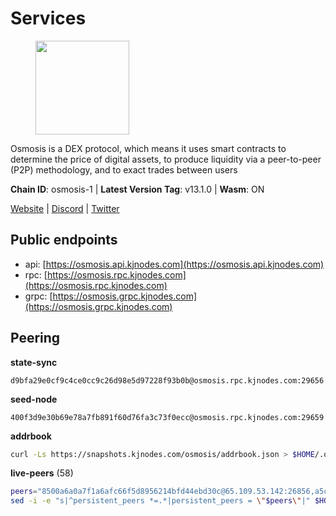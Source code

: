 # Services

<figure><img src="https://raw.githubusercontent.com/kj89/testnet_manuals/main/pingpub/logos/osmosis.png" width="150" alt=""><figcaption></figcaption></figure>

Osmosis is a DEX protocol, which means it uses smart contracts  to determine the price of digital assets, to produce liquidity  via a peer-to-peer (P2P) methodology, and to exact trades between users

**Chain ID**: osmosis-1 | **Latest Version Tag**: v13.1.0 | **Wasm**: ON

[Website](https://osmosis.zone) | [Discord](https://discord.gg/osmosis) | [Twitter](https://twitter.com/osmosiszone)


## Public endpoints

* api: [https://osmosis.api.kjnodes.com](https://osmosis.api.kjnodes.com)
* rpc: [https://osmosis.rpc.kjnodes.com](https://osmosis.rpc.kjnodes.com)
* grpc: [https://osmosis.grpc.kjnodes.com](https://osmosis.grpc.kjnodes.com)

## Peering

**state-sync**

```text
d9bfa29e0cf9c4ce0cc9c26d98e5d97228f93b0b@osmosis.rpc.kjnodes.com:29656
```

**seed-node**

```text
400f3d9e30b69e78a7fb891f60d76fa3c73f0ecc@osmosis.rpc.kjnodes.com:29659
```

**addrbook**
```bash
curl -Ls https://snapshots.kjnodes.com/osmosis/addrbook.json > $HOME/.osmosisd/config/addrbook.json
```

**live-peers** (58)
```bash
peers="8500a6a0a7f1a6afc66f5d8956214bfd44ebd30c@65.109.53.142:26856,a5ce326c6a5b78ef57d5121825e041a3cba94146@142.132.202.98:26656,9dadae9bb9575d70a2a7ca68b779a34b2ffc59ef@116.202.216.111:26656,f9a920a61ee994b12b77178dd5f1fc1ed39b7cd2@142.132.255.49:26656,a2024229e2eed1650ba3a3ea9db67fa318dc232e@142.132.199.3:26656,bbb1fa66983c8989d46fefbd96da1084da9b102b@142.132.199.94:26656,406f64a8d601e34d7311fd61ec87b0c7028bd230@138.201.23.39:46656,01ce9f04c0293a3c4fb28006c526284eccfc59a7@144.76.117.155:26656,9b1bfb99d9eb04af32510ed8e3eb83c59448662f@95.214.52.220:26656,31d2c86f7957e2db91297e54c3b0456ea06c2250@173.67.177.115:26656,e153cc49052d67280dfdd6d660f3d98622905850@209.133.193.74:26656,fc590afe489a1b9ca8ff3f2fb396dbc20b1997a4@204.16.244.254:26656,d9bfa29e0cf9c4ce0cc9c26d98e5d97228f93b0b@65.109.88.38:29656,0660d18b65340a55514f240dd517282ca286f169@176.9.28.62:26656,47e4075978458bfc382630b2a46aabbbbf7977b2@143.198.234.114:26656,74e8ba742d8312c250f3237c8c8f3f951c01f9df@95.216.4.104:2003,724cef11bbe866269b3d67f7dd5ea539cc4096bf@198.244.164.186:26656,f67dde244467670d0cbd93a71ec1d6fd9c99c528@93.115.29.37:26656,42f42a4b3527b927d5002d45abd37f66ecdd4861@51.178.74.75:16656,1528ce3b88d859f2f8c4160d9b155ecea5177a2e@142.132.146.105:26656,be930386104083882c7e491d60584e15c101c1da@178.128.156.131:26656,bfb67b2ae345955d6bc0991450120669c683386e@149.56.25.66:26656,30e9432879d5b0976b88e52120dc12338e40fc33@65.108.108.176:26656,407267ac44b20a0a4258d0bbca1c9f657bf88d08@74.118.143.19:26656,b8450ac06ab8ccac21b21bbbba8ea3751a479291@3.91.196.177:26656,6945be12a7d357a39b9cfbb0018249b234fc4a15@54.241.143.196:26656,f4b811759e55f665180545ad5e1b42573f660861@135.181.181.251:26656,42745690b41f6a7515c4a87d88efda2e82b55b76@78.46.94.183:26656,20913e92e8b9ea2d80ad34edd9b52e97886cf616@54.37.30.181:26656,e0fbdbdce6ec8797412751edd00fbaf114c42fad@34.220.226.204:26656,0419c998d6aac0afdb05808ad9a935670248e209@65.108.204.56:26656,43785e5ffd8783393ea8094f77efcee5bdbcdce3@78.141.244.18:26656,a6283307952423c1751431c220d11ed36b61ed84@143.110.237.113:26656,94e69330d6f4cfe221cdd2ce49ee141e53e5f200@23.106.120.6:26656,797094953d830f8727f3b5175f2b205df16d5867@45.77.212.231:26656,d87b23a8f9134744f2370b069531fcf62e7721c9@65.109.30.119:26656,4e38d3caa1554d7f46a2654fa9997554c13f61f2@95.216.96.61:26656,dc230c6475bdbf3ab64058a37a8de2261b6396eb@74.96.207.58:26822,c5358545d951ae666c695903036c1e93578951eb@135.181.176.113:26656,569aac51b04607a18696c63035586816dec85511@157.90.213.235:26656,34340a9151d4a97a850d2cd64d8778279faf3f96@194.163.181.100:26656,1876eb08c7e93c965a895177f82c8725f89c0f65@54.214.183.228:26656,e613079d9b1c1c688963215a975cc9b29722f4fb@65.108.238.103:12556,e81c3c20833cfb5d652a9c842c9f1c8b1835479d@108.61.190.21:26656,6cbb7b7bddf723a28925fae2c19eb7be41ef687c@34.71.161.134:26656,2000928f1b09973431b53292ef80c1cd836fd967@168.119.213.117:26656,33cf290cc0cfec8c59e6af86f1a5579303d21087@138.68.14.64:26656,6e9b0cf3ea78a9a540c75a4cfeb0c6a54b73fee4@65.108.127.166:26656,259ab883ee76f92e82f8f14d463aaaa09d857fb9@144.76.70.108:9010,60a2c89e7253502e93517a026f44a2431cc81230@220.85.113.39:26656,4d659b7b244a68913bfbdc6c9e7aa1a64391238e@74.118.139.59:26656,4a837e3411b0281f00c07706cfea72d3ebc575f1@176.9.38.49:26656,3197daa0ee5245b17a546be032ff0f6814e1d1db@148.251.191.239:26656,d589eb77d7dfebec659ce8bce9f903250301c8ba@116.202.216.57:26656,5e9051d2ae7d9be1656a5348ad0916f255b96c73@135.181.214.17:26656,1c02ae0be21e3b08d9beadf91c26aec4193d2659@135.181.22.238:26656,7de231d5c75feb810a9196fa2a3e83e0576c88a9@212.95.53.152:26656,d0d4b88110767c503baa8a618cfd7e284482f8dc@37.120.245.11:26656"
sed -i -e "s|^persistent_peers *=.*|persistent_peers = \"$peers\"|" $HOME/.osmosisd/config/config.toml
```
